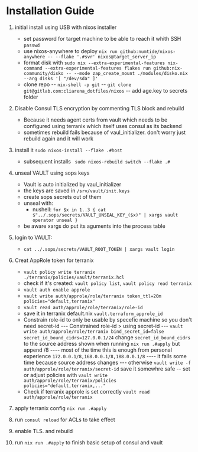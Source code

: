 # Installation Guide

1. initial install using USB with nixos installer
    - set password for target machine to be able to reach it whith SSH `passwd`
    - use nixos-anywhere to deploy 
    `nix run github:numtide/nixos-anywhere -- --flake '.#svr' nixos@target_server_ip`
    - format disk with
    `sudo nix --extra-experimental-features nix-command --extra-experimental-features flakes run github:nix-community/disko -- --mode zap_create_mount ./modules/disko.nix --arg disks '[ "/dev/sda" ]'`
    - clone repo 
    -- `nix-shell -p git`
    -- `git clone git@gitlab.com:cliarena_dotfiles/nixos`
    -- add age.key to secrets folder

2. Disable Consul TLS encryption by commenting TLS block and rebuild 
    - Because it needs agent certs from vault which needs to be configured using terranix 
    which itself uses consul as its backend
    - sometimes rebuild fails because of vaul_initializer. don't worry just rebuild again and it will work

3. install it `sudo nixos-install --flake .#host`
    - subsequent installs ` sudo nixos-rebuild switch --flake .#`

4. unseal VAULT using sops keys
    - Vault is auto initialized by vaul_initializer
    - the keys are saved in `/srv/vault/init.keys`
    - create sops secrets out of them
    - unseal with:
        - nushell: `for $x in 1..3 { cat $"../.sops/secrets/VAULT_UNSEAL_KEY_($x)" | xargs vault operator unseal }`
    - be aware xargs do put its aguments into the process table

5. login to VAULT: 
    - `cat ../.sops/secrets/VAULT_ROOT_TOKEN | xargs vault login`

6. Creat AppRole token for terranix
    - `vault policy write terranix ./terranix/policies/vault/terranix.hcl`
    - check if it's created: `vault policy list`, `vault policy read terranix`
    - `vault auth enable approle`
    - `vault write auth/approle/role/terranix token_ttl=20m policies="default,terranix"`
    - `vault read auth/approle/role/terranix/role-id`
    - save it in terranix default.nix `vault.terraform_approle_id`
    - Constrain role-id to only be usable by specefic machine so you don't need secret-id
    --- Constrained role-id > using secret-id
    --- `vault write auth/approle/role/terranix bind_secret_id=false secret_id_bound_cidrs=127.0.0.1/24` change `secret_id_bound_cidrs` to the source address shown when running `nix run .#apply` but append /8
    ---- most of the time this is enough from personal experience `172.0.0.1/8,168.0.0.1/8,188.0.0.1/8`
    ---- it fails some time because source address changes
    --- otherwise `vault write -f auth/approle/role/terranix/secret-id` save it somewhre safe
    -- set or adjust policies with `vault write  auth/approle/role/terranix/policies  policies="default,terranix,..."`
    - Check if terranix approle is set correctly `vault read auth/approle/role/terranix`


7. apply terranix config `nix run .#apply`

8. run `consul reload` for ACLs to take effect

9. enable TLS. and rebuild 


10. run `nix run .#apply` to finish basic setup of consul and vault



